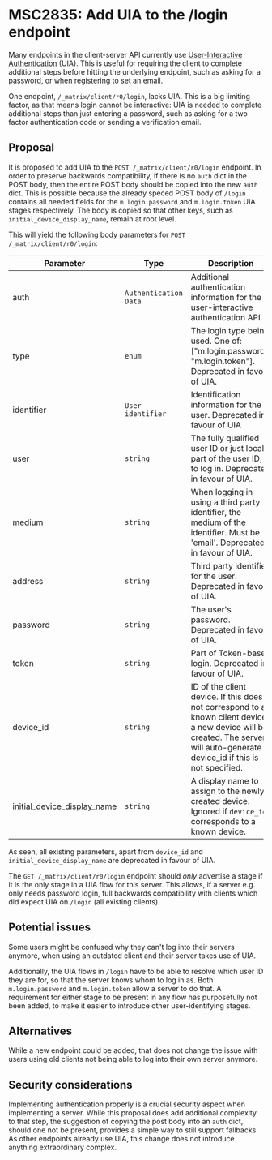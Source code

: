 # MSC2835: Add UIA to the /login endpoint

Many endpoints in the client-server API currently use [User-Interactive Authentication](https://matrix.org/docs/spec/client_server/latest#user-interactive-authentication-api) (UIA).
This is useful for requiring the client to complete additional steps before hitting the underlying
endpoint, such as asking for a password, or when registering to set an email.

One endpoint, `/_matrix/client/r0/login`, lacks UIA. This is a big limiting factor, as that means
login cannot be interactive: UIA is needed to complete additional steps than just entering a password,
such as asking for a two-factor authentication code or sending a verification email.

## Proposal

It is proposed to add UIA to the `POST /_matrix/client/r0/login` endpoint. In order to preserve
backwards compatibility, if there is no `auth` dict in the POST body, then the entire POST body should
be copied into the new `auth` dict. This is possible because the already speced POST body of `/login`
contains all needed fields for the `m.login.password` and `m.login.token` UIA stages respectively.
The body is copied so that other keys, such as `initial_device_display_name`, remain at root level.

This will yield the following body parameters for `POST /_matrix/client/r0/login`:

| Parameter | Type          | Description
|-----------|---------------|-------------
| auth      | `Authentication Data` | Additional authentication information for the user-interactive authentication API.
| type | `enum` | The login type being used. One of: ["m.login.password", "m.login.token"]. Deprecated in favour of UIA.
| identifier | `User identifier` | Identification information for the user. Deprecated in favour of UIA
| user | `string` | The fully qualified user ID or just local part of the user ID, to log in. Deprecated in favour of UIA.
| medium | `string` | When logging in using a third party identifier, the medium of the identifier. Must be 'email'. Deprecated in favour of UIA.
| address | `string` | Third party identifier for the user. Deprecated in favour of UIA.
| password | `string` | The user's password. Deprecated in favour of UIA.
| token | `string` | Part of Token-based login. Deprecated in favour of UIA.
| device_id | `string` | ID of the client device. If this does not correspond to a known client device, a new device will be created. The server will auto-generate a device_id if this is not specified.
| initial_device_display_name | `string` | A display name to assign to the newly-created device. Ignored if `device_id` corresponds to a known device.

As seen, all existing parameters, apart from `device_id` and `initial_device_display_name` are deprecated
in favour of UIA.

The `GET /_matrix/client/r0/login` endpoint should *only* advertise a stage if it is the only stage
in a UIA flow for this server. This allows, if a server e.g. only needs password login, full backwards
compatibility with clients which did expect UIA on `/login` (all existing clients).

## Potential issues

Some users might be confused why they can't log into their servers anymore, when using an outdated
client and their server takes use of UIA.

Additionally, the UIA flows in `/login` have to be able to resolve which user ID they are for, so that
the server knows whom to log in as. Both `m.login.password` and `m.login.token` allow a server to do
that. A requirement for either stage to be present in any flow has purposefully not been added, to make
it easier to introduce other user-identifying stages.

## Alternatives

While a new endpoint could be added, that does not change the issue with users using old clients not
being able to log into their own server anymore.

## Security considerations

Implementing authentication properly is a crucial security aspect when implementing a server. While
this proposal does add additional complexity to that step, the suggestion of copying the post body into
an `auth` dict, should one not be present, provides a simple way to still support fallbacks. As other
endpoints already use UIA, this change does not introduce anything extraordinary complex.
